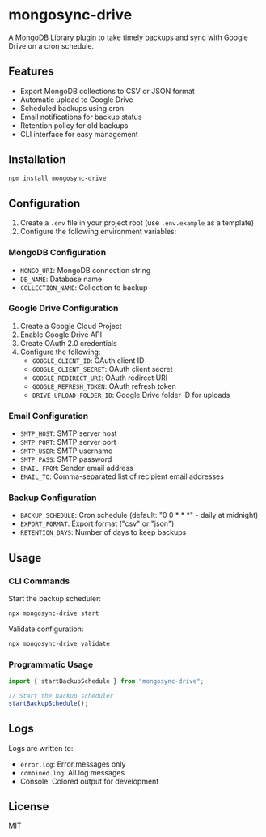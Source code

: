 # mongosync-drive

A MongoDB Library plugin to take timely backups and sync with Google Drive on a cron schedule.

## Features

- Export MongoDB collections to CSV or JSON format
- Automatic upload to Google Drive
- Scheduled backups using cron
- Email notifications for backup status
- Retention policy for old backups
- CLI interface for easy management

## Installation

```bash
npm install mongosync-drive
```

## Configuration

1. Create a `.env` file in your project root (use `.env.example` as a template)
2. Configure the following environment variables:

### MongoDB Configuration

- `MONGO_URI`: MongoDB connection string
- `DB_NAME`: Database name
- `COLLECTION_NAME`: Collection to backup

### Google Drive Configuration

1. Create a Google Cloud Project
2. Enable Google Drive API
3. Create OAuth 2.0 credentials
4. Configure the following:
   - `GOOGLE_CLIENT_ID`: OAuth client ID
   - `GOOGLE_CLIENT_SECRET`: OAuth client secret
   - `GOOGLE_REDIRECT_URI`: OAuth redirect URI
   - `GOOGLE_REFRESH_TOKEN`: OAuth refresh token
   - `DRIVE_UPLOAD_FOLDER_ID`: Google Drive folder ID for uploads

### Email Configuration

- `SMTP_HOST`: SMTP server host
- `SMTP_PORT`: SMTP server port
- `SMTP_USER`: SMTP username
- `SMTP_PASS`: SMTP password
- `EMAIL_FROM`: Sender email address
- `EMAIL_TO`: Comma-separated list of recipient email addresses

### Backup Configuration

- `BACKUP_SCHEDULE`: Cron schedule (default: "0 0 \* \* \*" - daily at midnight)
- `EXPORT_FORMAT`: Export format ("csv" or "json")
- `RETENTION_DAYS`: Number of days to keep backups

## Usage

### CLI Commands

Start the backup scheduler:

```bash
npx mongosync-drive start
```

Validate configuration:

```bash
npx mongosync-drive validate
```

### Programmatic Usage

```typescript
import { startBackupSchedule } from "mongosync-drive";

// Start the backup scheduler
startBackupSchedule();
```

## Logs

Logs are written to:

- `error.log`: Error messages only
- `combined.log`: All log messages
- Console: Colored output for development

## License

MIT
